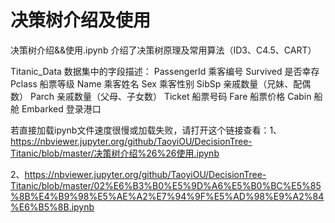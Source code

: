 # 决策树介绍及使用

决策树介绍&&使用.ipynb 介绍了决策树原理及常用算法（ID3、C4.5、CART）

Titanic_Data
数据集中的字段描述： PassengerId	乘客编号 Survived	是否幸存 Pclass	船票等级 Name	乘客姓名 Sex	乘客性别 SibSp	亲戚数量（兄妹、配偶数） Parch	亲戚数量（父母、子女数） Ticket	船票号码 Fare	船票价格 Cabin	船舱 Embarked	登录港口

若直接加载ipynb文件速度很慢或加载失败，请打开这个链接查看：1、https://nbviewer.jupyter.org/github/TaoyiOU/DecisionTree-Titanic/blob/master/决策树介绍%26%26使用.ipynb

2、https://nbviewer.jupyter.org/github/TaoyiOU/DecisionTree-Titanic/blob/master/02%E6%B3%B0%E5%9D%A6%E5%B0%BC%E5%85%8B%E4%B9%98%E5%AE%A2%E7%94%9F%E5%AD%98%E9%A2%84%E6%B5%8B.ipynb
